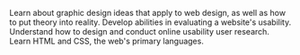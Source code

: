 Learn about graphic design ideas that apply to web design, as well as how to put theory into reality. Develop abilities in evaluating a website's usability. Understand how to design and conduct online usability user research. Learn HTML and CSS, the web's primary languages.
